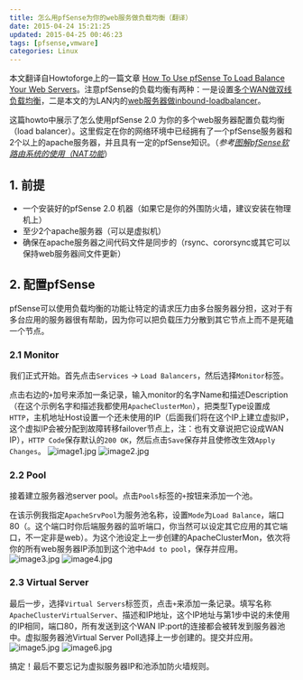 ```yaml
---
title: 怎么用pfSense为你的web服务做负载均衡（翻译）
date: 2015-04-24 15:21:25
updated: 2015-04-25 00:46:23
tags: [pfsense,vmware]
categories: Linux
---
```


本文翻译自Howtoforge上的一篇文章 [How To Use pfSense To Load Balance Your Web Servers](https://www.howtoforge.com/how-to-use-pfsense-to-load-balance-your-web-servers)。注意pfSense的负载均衡有两种：一是设置[多个WAN做双线负载均衡](https://doc.pfsense.org/index.php/Multi-WAN)，二是本文的为LAN内的[web服务器做inbound-loadbalancer](https://doc.pfsense.org/index.php/Inbound_Load_Balancing)。

这篇howto中展示了怎么使用pfSense 2.0 为你的多个web服务器配置负载均衡（load balancer）。这里假定在你的网络环境中已经拥有了一个pfSense服务器和2个以上的apache服务器，并且具有一定的pfSense知识。（*参考[图解pfSense软路由系统的使用（NAT功能](http://xgknight.com/2015/04/23/pfsense-usage/)*）

## 1. 前提 ##

- 一个安装好的pfSense 2.0 机器（如果它是你的外围防火墙，建议安装在物理机上）
- 至少2个apache服务器（可以是虚拟机）
- 确保在apache服务器之间代码文件是同步的（rsync、cororsync或其它可以保持web服务器间文件更新）

## 2. 配置pfSense ##
pfSense可以使用负载均衡的功能让特定的请求压力由多台服务器分担，这对于有多台应用的服务器很有帮助，因为你可以把负载压力分散到其它节点上而不是死磕一个节点。

### 2.1 Monitor ###
我们正式开始。首先点击`Services` -> `Load Balancers`，然后选择`Monitor`标签。

<!-- more -->

点击右边的`+`加号来添加一条记录，输入monitor的名字Name和描述Description（在这个示例名字和描述我都使用`ApacheClusterMon`），把类型Type设置成`HTTP`，主机地址Host设置一个还未使用的IP（后面我们将在这个IP上建立虚拟IP，这个虚拟IP会被分配到故障转移failover节点上，注：也有文章说把它设成WAN IP），`HTTP Code`保存默认的`200 OK`，然后点击`Save`保存并且使修改生效`Apply Changes`。
![image1.jpg][1]
![image2.jpg][2]
### 2.2 Pool ###
接着建立服务器池server pool。点击`Pools`标签的`+`按钮来添加一个池。

在该示例我指定`ApacheSrvPool`为服务池名称，设置`Mode`为`Load Balance`，端口80（。这个端口时你后端服务器的监听端口，你当然可以设定其它应用的其它端口，不一定非是web）。为这个池设定上一步创建的ApacheClusterMon，依次将你的所有web服务器IP添加到这个池中`Add to pool`，保存并应用。
![image3.jpg][3]
![image4.jpg][4]
### 2.3 Virtual Server ###
最后一步，选择`Virtual Servers`标签页，点击`+`来添加一条记录。填写名称`ApacheClusterVirtualServer`、描述和IP地址，这个IP地址与第1步中说的未使用的IP相同，端口80，所有发送到这个WAN IP:port的连接都会被转发到服务器池中。虚拟服务器池Virtual Server Poll选择上一步创建的。提交并应用。
![image5.jpg][5]
![image6.jpg][6]

搞定！最后不要忘记为虚拟服务器IP和池添加防火墙规则。


  [1]: https://www.howtoforge.com/images/using_pfsense_to_load_balance_your_web_servers/image1.jpg
  [2]: https://www.howtoforge.com/images/using_pfsense_to_load_balance_your_web_servers/image2.jpg
  [3]: https://www.howtoforge.com/images/using_pfsense_to_load_balance_your_web_servers/image3.jpg
  [4]: https://www.howtoforge.com/images/using_pfsense_to_load_balance_your_web_servers/image4.jpg
  [5]: https://www.howtoforge.com/images/using_pfsense_to_load_balance_your_web_servers/image5.jpg
  [6]: https://www.howtoforge.com/images/using_pfsense_to_load_balance_your_web_servers/image6.jpg
